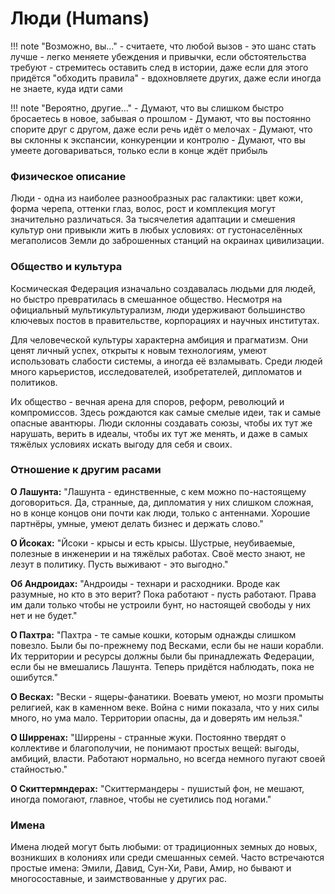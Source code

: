 # Люди (Humans)

!!! note "Возможно, вы..."
    - считаете, что любой вызов - это шанс стать лучше
    - легко меняете убеждения и привычки, если обстоятельства требуют
    - стремитесь оставить след в истории, даже если для этого придётся "обходить правила"
    - вдохновляете других, даже если иногда не знаете, куда идти сами

!!! note "Вероятно, другие..."
    - Думают, что вы слишком быстро бросаетесь в новое, забывая о прошлом
    - Думают, что вы постоянно спорите друг с другом, даже если речь идёт о мелочах
    - Думают, что вы склонны к экспансии, конкуренции и контролю
    - Думают, что вы умеете договариваться, только если в конце ждёт прибыль

### Физическое описание
Люди - одна из наиболее разнообразных рас галактики: цвет кожи, форма черепа, оттенки глаз, волос, рост и комплекция могут значительно различаться. За тысячелетия адаптации и смешения культур они привыкли жить в любых условиях: от густонаселённых мегаполисов Земли до заброшенных станций на окраинах цивилизации.

### Общество и культура
Космическая Федерация изначально создавалась людьми для людей, но быстро превратилась в смешанное общество. Несмотря на официальный мультикультурализм, люди удерживают большинство ключевых постов в правительстве, корпорациях и научных институтах.

Для человеческой культуры характерна амбиция и прагматизм. Они ценят личный успех, открыты к новым технологиям, умеют использовать слабости системы, а иногда её взламывать.
Среди людей много карьеристов, исследователей, изобретателей, дипломатов и политиков.

Их общество - вечная арена для споров, реформ, революций и компромиссов. Здесь рождаются как самые смелые идеи, так и самые опасные авантюры. Люди склонны создавать союзы, чтобы их тут же нарушать, верить в идеалы, чтобы их тут же менять, и даже в самых тяжёлых условиях искать выгоду для себя и своих.

### Отношение к другим расами
**О Лашунта:** "Лашунта - единственные, с кем можно по-настоящему договориться. Да, странные, да, дипломатия у них слишком сложная, но в конце концов они почти как люди, только с антеннами. Хорошие партнёры, умные, умеют делать бизнес и держать слово."

**О Йсоках:** "Йсоки - крысы и есть крысы. Шустрые, неубиваемые, полезные в инженерии и на тяжёлых работах. Своё место знают, не лезут в политику. Пусть выживают - это выгодно."

**Об Андроидах:** "Андроиды - технари и расходники. Вроде как разумные, но кто в это верит? Пока работают - пусть работают. Права им дали только чтобы не устроили бунт, но настоящей свободы у них нет и не будет."

**О Пахтра:** "Пахтра - те самые кошки, которым однажды слишком повезло. Были бы по-прежнему под Весками, если бы не наши корабли. Их территории и ресурсы должны были бы принадлежать Федерации, если бы не вмешались Лашунта. Теперь придётся наблюдать, пока не ошибутся."

**О Весках:** "Вески - ящеры-фанатики. Воевать умеют, но мозги промыты религией, как в каменном веке. Война с ними показала, что у них силы много, но ума мало. Территории опасны, да и доверять им нельзя."

**О Ширренах:** "Ширрены - странные жуки. Постоянно твердят о коллективе и благополучии, не понимают простых вещей: выгоды, амбиций, власти. Работают нормально, но всегда немного пугают своей стайностью."

**О Скиттермндерах:** "Скиттермандеры - пушистый фон, не мешают, иногда помогают, главное, чтобы не суетились под ногами."

### Имена
Имена людей могут быть любыми: от традиционных земных до новых, возникших в колониях или среди смешанных семей. Часто встречаются простые имена: Эмили, Давид, Сун-Хи, Рави, Амир, но бывают и многосоставные, и заимствованные у других рас.